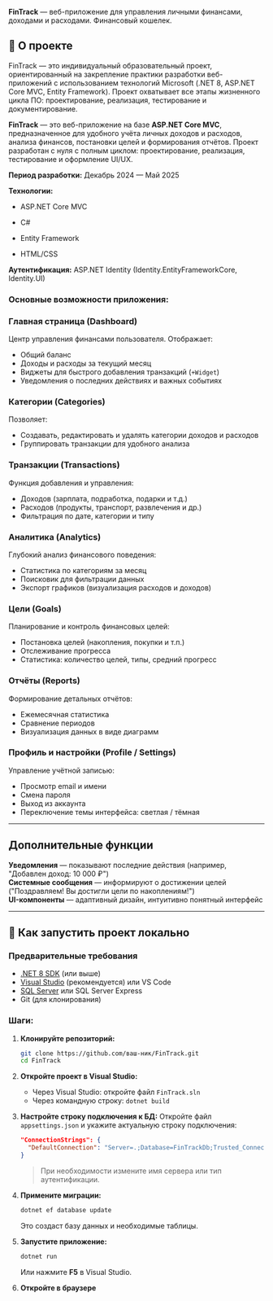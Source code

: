 **FinTrack** — веб-приложение для управления личными финансами, доходами и расходами. Финансовый кошелек.

## 🙌 О проекте
FinTrack — это индивидуальный образовательный проект, ориентированный на закрепление практики разработки веб-приложений с использованием технологий Microsoft (.NET 8, ASP.NET Core MVC, Entity Framework). Проект охватывает все этапы жизненного цикла ПО: проектирование, реализация, тестирование и документирование.

**FinTrack** — это веб-приложение на базе **ASP.NET Core MVC**, предназначенное для удобного учёта личных доходов и расходов, анализа финансов, постановки целей и формирования отчётов. Проект разработан с нуля с полным циклом: проектирование, реализация, тестирование и оформление UI/UX.

**Период разработки:** Декабрь 2024 — Май 2025 

**Технологии:**

- ASP.NET Core MVC

- C#

- Entity Framework

- HTML/CSS


**Аутентификация:** ASP.NET Identity (Identity.EntityFrameworkCore, Identity.UI)


### Основные возможности приложения:

### Главная страница (Dashboard)
Центр управления финансами пользователя. Отображает:
- Общий баланс
- Доходы и расходы за текущий месяц
- Виджеты для быстрого добавления транзакций (`+Widget`)
- Уведомления о последних действиях и важных событиях

### Категории (Categories)
Позволяет:
- Создавать, редактировать и удалять категории доходов и расходов
- Группировать транзакции для удобного анализа

### Транзакции (Transactions)
Функция добавления и управления:
- Доходов (зарплата, подработка, подарки и т.д.)
- Расходов (продукты, транспорт, развлечения и др.)
- Фильтрация по дате, категории и типу

### Аналитика (Analytics)
Глубокий анализ финансового поведения:
- Статистика по категориям за месяц
- Поисковик для фильтрации данных
- Экспорт графиков (визуализация расходов и доходов)

### Цели (Goals)
Планирование и контроль финансовых целей:
- Постановка целей (накопления, покупки и т.п.)
- Отслеживание прогресса
- Статистика: количество целей, типы, средний прогресс

### Отчёты (Reports)
Формирование детальных отчётов:
- Ежемесячная статистика
- Сравнение периодов
- Визуализация данных в виде диаграмм

### Профиль и настройки (Profile / Settings)
Управление учётной записью:
- Просмотр email и имени
- Смена пароля
- Выход из аккаунта
- Переключение темы интерфейса: светлая / тёмная

---

## Дополнительные функции

**Уведомления** — показывают последние действия (например, "Добавлен доход: 10 000 ₽")  
**Системные сообщения** — информируют о достижении целей ("Поздравляем! Вы достигли цели по накоплениям!")  
**UI-компоненты** — адаптивный дизайн, интуитивно понятный интерфейс


---

## 🚀 Как запустить проект локально

### Предварительные требования
- [.NET 8 SDK](https://dotnet.microsoft.com/download) (или выше)
- [Visual Studio](https://visualstudio.microsoft.com/) (рекомендуется) или VS Code
- [SQL Server](https://www.microsoft.com/en-us/sql-server/sql-server-downloads) или SQL Server Express
- Git (для клонирования)

### Шаги:

1. **Клонируйте репозиторий:**
   ```bash
   git clone https://github.com/ваш-ник/FinTrack.git
   cd FinTrack

2. **Откройте проект в Visual Studio:**
   - Через Visual Studio: откройте файл `FinTrack.sln`
   - Через командную строку: `dotnet build`

3. **Настройте строку подключения к БД:**
   Откройте файл `appsettings.json` и укажите актуальную строку подключения:
   ```json
   "ConnectionStrings": {
     "DefaultConnection": "Server=.;Database=FinTrackDb;Trusted_Connection=true;TrustServerCertificate=true;"
   }
   ```
   > При необходимости измените имя сервера или тип аутентификации.

4. **Примените миграции:**
   ```bash
   dotnet ef database update
   ```
   Это создаст базу данных и необходимые таблицы.

5. **Запустите приложение:**
   ```bash
   dotnet run
   ```
   Или нажмите **F5** в Visual Studio.

6. **Откройте в браузере**
   



